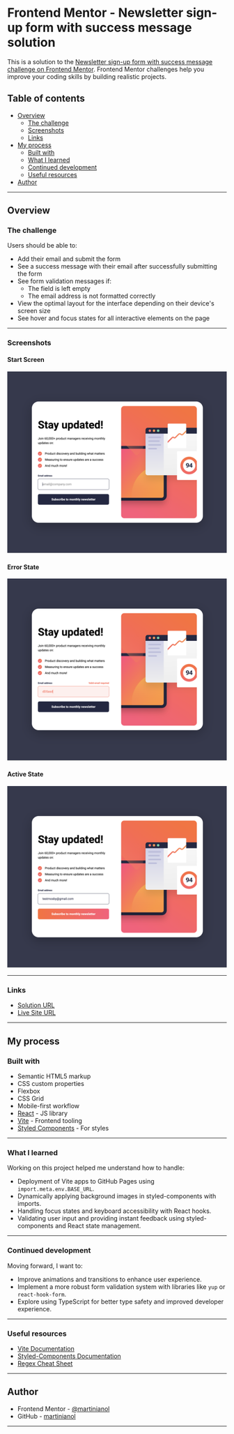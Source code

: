 # Frontend Mentor - Newsletter sign-up form with success message solution

This is a solution to the [Newsletter sign-up form with success message challenge on Frontend Mentor](https://www.frontendmentor.io/challenges/newsletter-sign-up-form-with-success-message-3FC1AZbNrv). Frontend Mentor challenges help you improve your coding skills by building realistic projects. 

## Table of contents

- [Overview](#overview)
  - [The challenge](#the-challenge)
  - [Screenshots](#screenshots)
  - [Links](#links)
- [My process](#my-process)
  - [Built with](#built-with)
  - [What I learned](#what-i-learned)
  - [Continued development](#continued-development)
  - [Useful resources](#useful-resources)
- [Author](#author)

---

## Overview

### The challenge

Users should be able to:

- Add their email and submit the form
- See a success message with their email after successfully submitting the form
- See form validation messages if:
  - The field is left empty
  - The email address is not formatted correctly
- View the optimal layout for the interface depending on their device's screen size
- See hover and focus states for all interactive elements on the page

---

### Screenshots

#### Start Screen
![Start Screen](./preview/start.png)

#### Error State
![Error State](./preview/error.png)

#### Active State
![Active State](./preview/active.png)

---

### Links

- [Solution URL](https://github.com/martinianol/newsletter-sign-up-form)
- [Live Site URL](https://martinianol.github.io/newsletter-sign-up-form/)

---

## My process

### Built with

- Semantic HTML5 markup
- CSS custom properties
- Flexbox
- CSS Grid
- Mobile-first workflow
- [React](https://reactjs.org/) - JS library
- [Vite](https://vitejs.dev/) - Frontend tooling
- [Styled Components](https://styled-components.com/) - For styles

---

### What I learned

Working on this project helped me understand how to handle:

- Deployment of Vite apps to GitHub Pages using `import.meta.env.BASE_URL`.
- Dynamically applying background images in styled-components with imports.
- Handling focus states and keyboard accessibility with React hooks.
- Validating user input and providing instant feedback using styled-components and React state management.

---

### Continued development

Moving forward, I want to:

- Improve animations and transitions to enhance user experience.
- Implement a more robust form validation system with libraries like `yup` or `react-hook-form`.
- Explore using TypeScript for better type safety and improved developer experience.

---

### Useful resources

- [Vite Documentation](https://vitejs.dev/guide/)
- [Styled-Components Documentation](https://styled-components.com/docs)
- [Regex Cheat Sheet](https://cheatography.com/davechild/cheat-sheets/regular-expressions/)

---

## Author

- Frontend Mentor - [@martinianol](https://www.frontendmentor.io/profile/martinianol)
- GitHub - [martinianol](https://github.com/martinianol)

---
